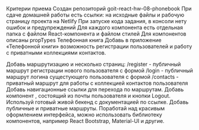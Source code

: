 Критерии приема Создан репозиторий goit-react-hw-08-phonebook При сдаче домашней
работы есть ссылки: на исходные файлы и рабочую страницу проекта на Netlify При
запуске кода задания, в консоли нету ошибок и предупреждений Для каждого
компонента есть отдельная папка с файлом React-компонента и файлом стилей Для
компонентов описаны propTypes Телефонная книга Добавь в приложение «Телефонной
книги» возможность регистрации пользователей и работу с приватными коллекциями
контактов.

Добавь маршрутизацию и несколько страниц: /register - публичный маршрут
регистрации нового пользователя с формой /login - публичный маршрут логина
сущестующего пользователя с формой /contacts - приватный маршрут для работы с
коллекцией контактов пользователя Добавь навигационные ссылки для перехода по
маршрутам. Добавь компонент <UserMenu>, состоящий из почты пользователя и кнопки
Logout. Используй готовый живой бекенд с документацией по ссылке. Добавь
публичные и приватные маршруты. Поработай над красивым оформлением интерфейса,
можно использовать библиотеку компонентов, например React Bootstrap, Material-UI
и другие.
